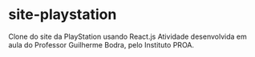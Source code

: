 # site-playstation
Clone do site da PlayStation usando React.js
Atividade desenvolvida em aula do Professor Guilherme Bodra, pelo Instituto PROA.
